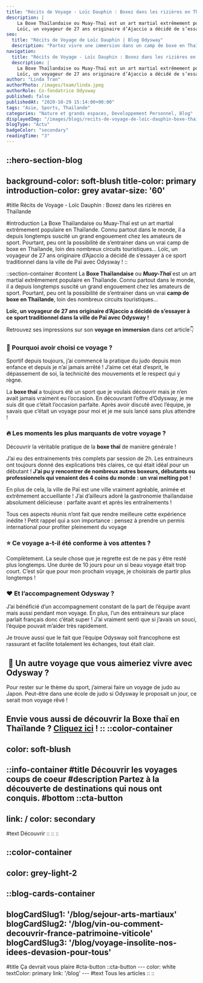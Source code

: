 ```yaml
---
title: "Récits de Voyage - Loïc Dauphin : Boxez dans les rizières en Thaïlande"
description: |
    La Boxe Thaïlandaise ou Muay-Thaï est un art martial extrêmement populaire en Thaïlande. Connu partout dans le monde, il a depuis longtemps suscité un grand engouement chez les amateurs de sport. Pourtant, peu ont la possibilité de s’entrainer dans un vrai camp de boxe en Thaïlande, loin des nombreux circuits touristiques…
    Loïc, un voyageur de 27 ans originaire d’Ajaccio a décidé de s’essayer à ce sport traditionnel dans la ville de Paï avec Odysway !
seo:
  title: "Récits de Voyage de Loïc Dauphin | Blog Odysway"
  description: "Partez vivre une immersion dans un camp de boxe en Thaïlande pour vous initier à l'art du Muay-Thaï ! Découvrez le témoignage de Loïc !"
navigation:
  title: "Récits de Voyage - Loïc Dauphin : Boxez dans les rizières en Thaïlande"
  description: |
    La Boxe Thaïlandaise ou Muay-Thaï est un art martial extrêmement populaire en Thaïlande. Connu partout dans le monde, il a depuis longtemps suscité un grand engouement chez les amateurs de sport. Pourtant, peu ont la possibilité de s’entrainer dans un vrai camp de boxe en Thaïlande, loin des nombreux circuits touristiques…
    Loïc, un voyageur de 27 ans originaire d’Ajaccio a décidé de s’essayer à ce sport traditionnel dans la ville de Paï avec Odysway !
author: "Linda Tran"
authorPhoto: /images/team/linda.jpeg
authorRole: Co-fondatrice Odysway
published: false
publishedAt: "2020-10-29 15:14:00+00:00"
tags: "Asie, Sports, Thailande"
categories: "Nature et grands espaces, Developpement Personnel, Blog"
displayedImg: "/images/blogs/recits-de-voyage-de-loic-dauphin-boxe-thai/WdMaLkdsRJyIJ73QaG7I.jpg"
blogType: "Actu"
badgeColor: "secondary"
readingTime: "3"
---
```


::hero-section-blog
---
background-color: soft-blush
title-color: primary
introduction-color: grey
avatar-size: '60'
---
#title
Récits de Voyage - Loïc Dauphin : Boxez dans les rizières en Thaïlande

#introduction
La Boxe Thaïlandaise ou Muay-Thaï est un art martial extrêmement populaire en Thaïlande. Connu partout dans le monde, il a depuis longtemps suscité un grand engouement chez les amateurs de sport. Pourtant, peu ont la possibilité de s’entrainer dans un vrai camp de boxe en Thaïlande, loin des nombreux circuits touristiques…
Loïc, un voyageur de 27 ans originaire d’Ajaccio a décidé de s’essayer à ce sport traditionnel dans la ville de Paï avec Odysway !
::

::section-container
#content
La **Boxe Thaïlandaise** ou **_Muay-Thaï_** est un art martial extrêmement populaire en Thaïlande. Connu partout dans le monde, il a depuis longtemps suscité un grand engouement chez les amateurs de sport. Pourtant, peu ont la possibilité de s’entrainer dans un vrai **camp de boxe en Thaïlande**, loin des nombreux circuits touristiques…

**Loïc, un voyageur de 27 ans originaire d’Ajaccio a décidé de s’essayer à ce sport traditionnel dans la ville de Paï avec Odysway !**

Retrouvez ses impressions sur son **voyage en immersion** dans cet article👇

### **🤗 Pourquoi avoir choisi ce voyage ?**

Sportif depuis toujours, j’ai commencé la pratique du judo depuis mon enfance et depuis je n’ai jamais arrêté ! J’aime cet état d’esprit, le dépassement de soi, la technicité des mouvements et le respect qui y règne.

La **boxe thaï** a toujours été un sport que je voulais découvrir mais je n’en avait jamais vraiment eu l’occasion. En découvrant l’offre d’Odysway, je me suis dit que c’était l’occasion parfaite. Après avoir discuté avec l’équipe, je savais que c’était un voyage pour moi et je me suis lancé sans plus attendre !

### **🔥 Les moments les plus marquants de votre voyage ?**

Découvrir la véritable pratique de la **boxe thaï** de manière générale !

J’ai eu des entrainements très complets par session de 2h. Les entraineurs ont toujours donné des explications très claires, ce qui était idéal pour un débutant ! **J’ai pu y rencontrer de nombreux autres boxeurs, débutants ou professionnels qui venaient des 4 coins du monde** **: un vrai melting pot** !

En plus de cela, la ville de Paï est une ville vraiment agréable, animée et extrêmement accueillante ! J’ai d’ailleurs adoré la gastronomie thaïlandaise absolument délicieuse : parfaite avant et après les entraînements !

Tous ces aspects réunis n’ont fait que rendre meilleure cette expérience inédite ! Petit rappel qui a son importance : pensez à prendre un permis international pour profiter pleinement du voyage

### **⭐️ Ce voyage a-t-il été conforme à vos attentes ?**

Complètement. La seule chose que je regrette est de ne pas y être resté plus longtemps. Une durée de 10 jours pour un si beau voyage était trop court. C’est sûr que pour mon prochain voyage, je choisirais de partir plus longtemps !

### **❤️ Et l’accompagnement Odysway ?**

J’ai bénéficié d’un accompagnement constant de la part de l’équipe avant mais aussi pendant mon voyage. En plus, l’un des entraineurs sur place parlait français donc c’était super ! J’ai vraiment senti que si j’avais un souci, l’équipe pouvait m’aider très rapidement.

Je trouve aussi que le fait que l’équipe Odysway soit francophone est rassurant et facilite totalement les échanges, tout était clair.

##  🧐 **Un autre voyage que vous aimeriez vivre avec Odysway ?**

Pour rester sur le thème du sport, j’aimerai faire un voyage de judo au Japon. Peut-être dans une école de judo si Odysway le proposait un jour, ce serait mon voyage rêvé !

Envie vous aussi de découvrir la **Boxe thaï en Thaïlande** ? [Cliquez ici](https://odysway.com/voyages/stage-boxe-thai-nord-thailande) !
::
::color-container
---
color: soft-blush
---
  ::info-container
  #title
  Découvrir les voyages coups de coeur
  #description
  Partez à la découverte de destinations qui nous ont conquis.
  #bottom
  ::cta-button
  ---
  link: /
  color: secondary
  ---
  #text
  Découvrir
  ::
  ::
::

::color-container
---
color: grey-light-2
---
  ::blog-cards-container
  ---
  blogCardSlug1: '/blog/sejour-arts-martiaux' 
  blogCardSlug2: '/blog/vin-ou-comment-decouvrir-france-patrimoine-viticole' 
  blogCardSlug3: '/blog/voyage-insolite-nos-idees-devasion-pour-tous' 
  ---
  #title
  Ça devrait vous plaire
  #cta-button
    ::cta-button
    ---
    color: white
    textColor: primary
    link: '/blog'
    ---
    #text
    Tous les  articles
    ::
  ::

